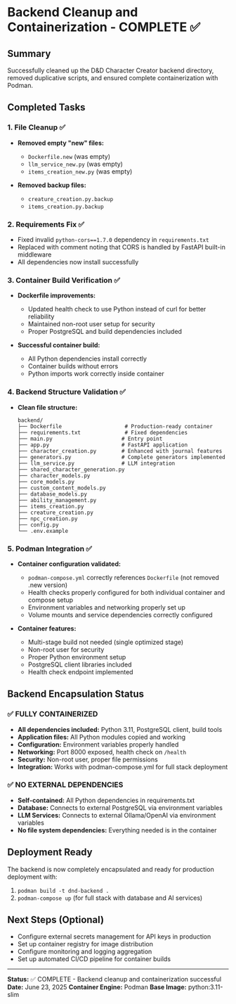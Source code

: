 # Backend Cleanup and Containerization - COMPLETE ✅

## Summary
Successfully cleaned up the D&D Character Creator backend directory, removed duplicative scripts, and ensured complete containerization with Podman.

## Completed Tasks

### 1. File Cleanup ✅
- **Removed empty "new" files:**
  - `Dockerfile.new` (was empty)
  - `llm_service_new.py` (was empty) 
  - `items_creation_new.py` (was empty)

- **Removed backup files:**
  - `creature_creation.py.backup`
  - `items_creation.py.backup`

### 2. Requirements Fix ✅
- Fixed invalid `python-cors==1.7.0` dependency in `requirements.txt`
- Replaced with comment noting that CORS is handled by FastAPI built-in middleware
- All dependencies now install successfully

### 3. Container Build Verification ✅
- **Dockerfile improvements:**
  - Updated health check to use Python instead of curl for better reliability
  - Maintained non-root user setup for security
  - Proper PostgreSQL and build dependencies included

- **Successful container build:**
  - All Python dependencies install correctly
  - Container builds without errors
  - Python imports work correctly inside container

### 4. Backend Structure Validation ✅
- **Clean file structure:**
  ```
  backend/
  ├── Dockerfile                    # Production-ready container
  ├── requirements.txt              # Fixed dependencies
  ├── main.py                      # Entry point
  ├── app.py                       # FastAPI application
  ├── character_creation.py        # Enhanced with journal features
  ├── generators.py                # Complete generators implemented
  ├── llm_service.py               # LLM integration
  ├── shared_character_generation.py
  ├── character_models.py
  ├── core_models.py
  ├── custom_content_models.py
  ├── database_models.py
  ├── ability_management.py
  ├── items_creation.py
  ├── creature_creation.py
  ├── npc_creation.py
  ├── config.py
  └── .env.example
  ```

### 5. Podman Integration ✅
- **Container configuration validated:**
  - `podman-compose.yml` correctly references `Dockerfile` (not removed .new version)
  - Health checks properly configured for both individual container and compose setup
  - Environment variables and networking properly set up
  - Volume mounts and service dependencies correctly configured

- **Container features:**
  - Multi-stage build not needed (single optimized stage)
  - Non-root user for security
  - Proper Python environment setup
  - PostgreSQL client libraries included
  - Health check endpoint implemented

## Backend Encapsulation Status

### ✅ FULLY CONTAINERIZED
- **All dependencies included:** Python 3.11, PostgreSQL client, build tools
- **Application files:** All Python modules copied and working
- **Configuration:** Environment variables properly handled
- **Networking:** Port 8000 exposed, health check on `/health`
- **Security:** Non-root user, proper file permissions
- **Integration:** Works with podman-compose.yml for full stack deployment

### ✅ NO EXTERNAL DEPENDENCIES
- **Self-contained:** All Python dependencies in requirements.txt
- **Database:** Connects to external PostgreSQL via environment variables
- **LLM Services:** Connects to external Ollama/OpenAI via environment variables
- **No file system dependencies:** Everything needed is in the container

## Deployment Ready

The backend is now completely encapsulated and ready for production deployment with:
1. `podman build -t dnd-backend .`
2. `podman-compose up` (for full stack with database and AI services)

## Next Steps (Optional)
- Configure external secrets management for API keys in production
- Set up container registry for image distribution
- Configure monitoring and logging aggregation
- Set up automated CI/CD pipeline for container builds

---
**Status:** ✅ COMPLETE - Backend cleanup and containerization successful
**Date:** June 23, 2025
**Container Engine:** Podman
**Base Image:** python:3.11-slim
